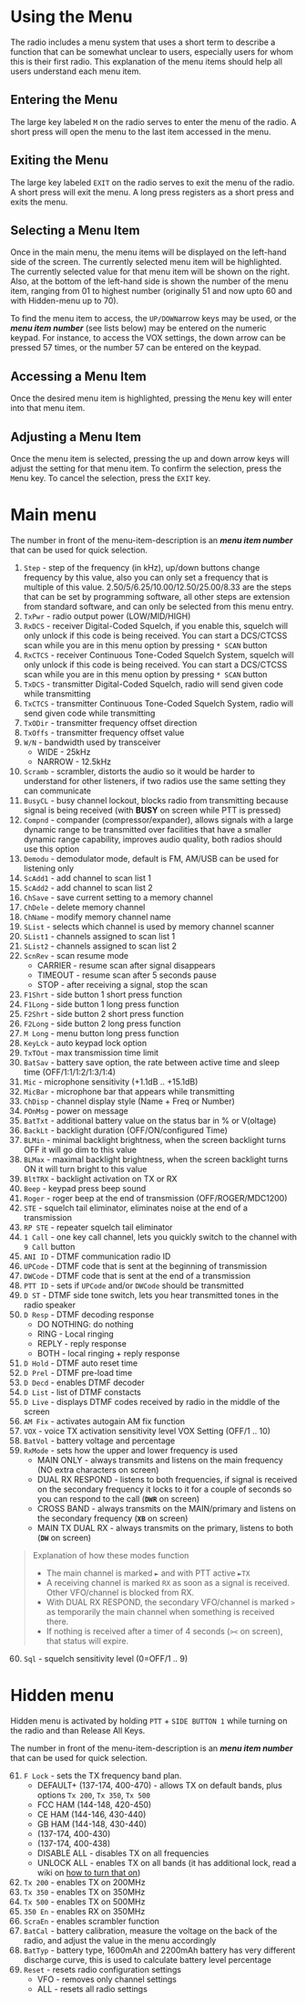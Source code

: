 # Using the Menu
The radio includes a menu system that uses a short term to describe a function that can be somewhat unclear to users, especially users for whom this is their first radio. This explanation of the menu items should help all users understand each menu item.

## Entering the Menu
The large key labeled `M` on the radio serves to enter the menu of the radio. A short press will open the menu to the last item accessed in the menu. 

## Exiting the Menu
The large key labeled `EXIT` on the radio serves to exit the menu of the radio. A short press will exit the menu. A long press registers as a short press and exits the menu.

## Selecting a Menu Item
Once in the main menu, the menu items will be displayed on the left-hand side of the screen. The currently selected menu item will be highlighted. The currently selected value for that menu item will be shown on the right. Also, at the bottom of the left-hand side is shown the number of the menu item, ranging from 01 to highest number (originally 51 and now upto 60 and with Hidden-menu up to 70). 

To find the menu item to access, the `UP/DOWN`arrow keys may be used, or the **_menu item number_** (see lists below) may be entered on the numeric keypad. For instance, to access the VOX settings, the down arrow can be pressed 57 times, or the number 57 can be entered on the keypad.

## Accessing a Menu Item
Once the desired menu item is highlighted, pressing the `M`enu key will enter into that menu item.


## Adjusting a Menu Item
Once the menu item is selected, pressing the up and down arrow keys will adjust the setting for that menu item. To confirm the selection, press the `M`enu key. To cancel the selection, press the `EXIT` key.

# Main menu

The number in front of the menu-item-description is an **_menu item number_** that can be used for quick selection.
1. `Step` - step of the frequency (in kHz), up/down buttons change frequency by this value, also you can only set a frequency that is multiple of this value. 2.50/5/6.25/10.00/12.50/25.00/8.33 are the steps that can be set by programming software, all other steps are extension from standard software, and can only be selected from this menu entry.
1. `TxPwr` - radio output power (LOW/MID/HIGH)
1. `RxDCS` - receiver Digital-Coded Squelch, if you enable this, squelch will only unlock if this code is being received. You can start a DCS/CTCSS scan while you are in this menu option by pressing `* SCAN` button
1. `RxCTCS` - receiver Continuous Tone-Coded Squelch System, squelch will only unlock if this code is being received. You can start a DCS/CTCSS scan while you are in this menu option by pressing `* SCAN` button
1. `TxDCS` - transmitter Digital-Coded Squelch, radio will send given code while transmitting
1. `TxCTCS` - transmitter Continuous Tone-Coded Squelch System, radio will send given code while transmitting
1. `TxODir` - transmitter frequency offset direction
1. `TxOffs` - transmitter frequency offset value
1. `W/N` - bandwidth used by transceiver
   * WIDE - 25kHz
   * NARROW - 12.5kHz
1. `Scramb` - scrambler, distorts the audio so it would be harder to understand for other listeners, if two radios use the same setting they can communicate
1. `BusyCL` - busy channel lockout, blocks radio from transmitting because signal is being received (with **BUSY** on screen while PTT is pressed)
1. `Compnd` - compander (compressor/expander), allows signals with a large dynamic range to be transmitted over facilities that have a smaller dynamic range capability, improves audio quality, both radios should use this option
1. `Demodu` - demodulator mode, default is FM, AM/USB can be used for listening only
1. `ScAdd1` - add channel to scan list 1
1. `ScAdd2` - add channel to scan list 2
1. `ChSave` - save current setting to a memory channel
1. `ChDele` - delete memory channel
1. `ChName` - modify memory channel name
1. `SList` - selects which channel is used by memory channel scanner
1. `SList1` - channels assigned to scan list 1
1. `SList2` - channels assigned to scan list 2
1. `ScnRev` - scan resume mode
   * CARRIER - resume scan after signal disappears
   * TIMEOUT - resume scan after 5 seconds pause
   * STOP - after receiving a signal, stop the scan
1. `F1Shrt` - side button 1 short press function
1. `F1Long` - side button 1 long press function
1. `F2Shrt` - side button 2 short press function
1. `F2Long` - side button 2 long press function
1. `M Long` - menu button long press function
1. `KeyLck` - auto keypad lock option
1. `TxTOut` - max transmission time limit
1. `BatSav` - battery save option, the rate between active time and sleep time (OFF/1:1/1:2/1:3/1:4)
1. `Mic` - microphone sensitivity (+1.1dB .. +15.1dB)
1. `MicBar` - microphone bar that appears while transmitting
1. `ChDisp` - channel display style (Name + Freq or Number)
1. `POnMsg` - power on message
1. `BatTxt` - additional battery value on the status bar in % or V(oltage)
1. `BackLt` - backlight duration  (OFF/ON/configured Time)
1. `BLMin` - minimal backlight brightness, when the screen backlight turns OFF it will go dim to this value
2. `BLMax` - maximal backlight brightness, when the screen backlight turns ON it will turn bright to this value
1. `BltTRX` - backlight activation on TX or RX
1. `Beep` - keypad press beep sound
1. `Roger` - roger beep at the end of transmission (OFF/ROGER/MDC1200)
1. `STE` - squelch tail eliminator, eliminates noise at the end of a transmission
1. `RP STE` - repeater squelch tail eliminator
1. `1 Call` - one key call channel, lets you quickly switch to the channel with `9 Call` button
1. `ANI ID` - DTMF communication radio ID
1. `UPCode` - DTMF code that is sent at the beginning of transmission
1. `DWCode` - DTMF code that is sent at the end of a transmission
1. `PTT ID` - sets if `UPCode` and/or `DWCode` should be transmitted
1. `D ST` - DTMF side tone switch, lets you hear transmitted tones in the radio speaker
1. `D Resp` - DTMF decoding response 
   * DO NOTHING: do nothing
   * RING - Local ringing
   * REPLY - reply response
   * BOTH - local ringing + reply response
1. `D Hold` - DTMF auto reset time
1. `D Prel` - DTMF pre-load time
1. `D Decd` - enables DTMF decoder
1. `D List` - list of DTMF constacts
1. `D Live` - displays DTMF codes received by radio in the middle of the screen
1. `AM Fix` - activates autogain AM fix function
1. `VOX` - voice TX activation sensitivity level VOX Setting (OFF/1 .. 10)
1. `BatVol` - battery voltage and percentage
1. `RxMode` - sets how the upper and lower frequency is used
   * MAIN ONLY - always transmits and listens on the main frequency (NO extra characters on screen)
   * DUAL RX RESPOND - listens to both frequencies, if signal is received on the secondary frequency it locks to it for a couple of seconds so you can respond to the call (**`DWR`** on screen)
   * CROSS BAND - always transmits on the MAIN/primary and listens on the secondary frequency (**`XB`** on screen)
   * MAIN TX DUAL RX - always transmits on the primary, listens to both (**`DW`** on screen)
>    Explanation of how these modes function
>    * The main channel is marked `►` and with PTT active `►TX`
>    * A receiving channel is marked `RX` as soon as a signal is received. Other VFO/channel is blocked from RX.
>    * With DUAL RX RESPOND, the secondary VFO/channel is marked `>` as temporarily the main channel when something is received there. 
>    * If nothing is received after a timer of 4 seconds (`><` on screen), that status will expire.
60. `Sql` - squelch sensitivity level (0=OFF/1 .. 9)

# Hidden menu

Hidden menu is activated by holding `PTT` + `SIDE BUTTON 1` while turning on the radio and than Release All Keys.

The number in front of the menu-item-description is an **_menu item number_** that can be used for quick selection.

61. `F Lock` - sets the TX frequency band plan. 
    * DEFAULT+ (137-174, 400-470) - allows TX on default bands, plus options `Tx 200`, `Tx 350`, `Tx 500`
    * FCC HAM (144-148, 420-450)
    * CE HAM (144-146, 430-440)
    * GB HAM (144-148, 430-440)
    * (137-174, 400-430)
    * (137-174, 400-438)
    * DISABLE ALL - disables TX on all frequencies
    * UNLOCK ALL - enables TX on all bands (it has additional lock, read a wiki on [how to turn that on](https://github.com/egzumer/uv-k5-firmware-custom/wiki/Radio-operation#tx-on-all-bands))
1. `Tx 200` - enables TX on 200MHz
1. `Tx 350` - enables TX on 350MHz
1. `Tx 500` - enables TX on 500MHz
1. `350 En` - enables RX on 350MHz
1. `ScraEn` - enables scrambler function
1. `BatCal` - battery calibration, measure the voltage on the back of the radio, and adjust the value in the menu accordingly
1. `BatTyp` - battery type, 1600mAh and 2200mAh battery has very different discharge curve, this is used to calculate battery level percentage
1. `Reset` - resets radio configuration settings
   * VFO - removes only channel settings
   * ALL - resets all radio settings

